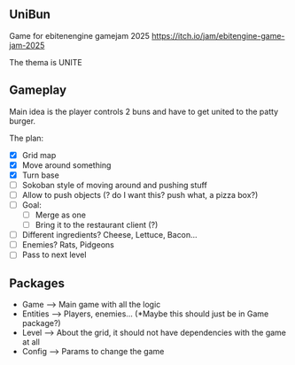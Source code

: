 ## UniBun

Game for ebitenengine gamejam 2025 https://itch.io/jam/ebitengine-game-jam-2025

The thema is UNITE

## Gameplay

Main idea is the player controls 2 buns and have to get united to the patty burger.

The plan:
- [x] Grid map
- [x] Move around something
- [x] Turn base
- [ ] Sokoban style of moving around and pushing stuff
- [ ] Allow to push objects (? do I want this? push what, a pizza box?)
- [ ] Goal: 
  - [ ] Merge as one
  - [ ] Bring it to the restaurant client (?)
- [ ] Different ingredients? Cheese, Lettuce, Bacon...
- [ ] Enemies? Rats, Pidgeons
- [ ] Pass to next level

## Packages
- Game --> Main game with all the logic
- Entities --> Players, enemies... (*Maybe this should just be in Game package?)
- Level --> About the grid, it should not have dependencies with the game at all
- Config --> Params to change the game